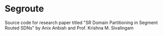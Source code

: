 # Segroute
Source code for research paper titled "SR Domain Partitioning in Segment Routed SDNs" by Anix Anbiah and Prof. Krishna M. Sivalingam
